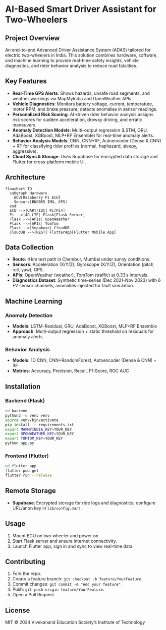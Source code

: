 # AI-Based Smart Driver Assistant for Two-Wheelers

## Project Overview
An end-to-end Advanced Driver Assistance System (ADAS) tailored for electric two-wheelers in India. This solution combines hardware, software, and machine learning to provide real-time safety insights, vehicle diagnostics, and rider behavior analysis to reduce road fatalities.

## Key Features
- **Real-Time GPS Alerts**: Shows hazards, unsafe road segments, and weather warnings via MapMyIndia and OpenWeather APIs.
- **Vehicle Diagnostics**: Monitors battery voltage, current, temperature, motor RPM, and brake pressure; detects anomalies in sensor readings.
- **Personalized Risk Scoring**: AI-driven rider behavior analysis assigns risk scores for sudden acceleration, drowsy driving, and erratic maneuvers.
- **Anomaly Detection Models**: Multi-output regression (LSTM, GRU, AdaBoost, XGBoost, MLP+RF Ensemble) for real-time anomaly alerts.
- **Behavior Analysis Models**: CNN, CNN+RF, Autoencoder (Dense & CNN) + RF for classifying rider profiles (normal, haphazard, sleepy, aggressive).
- **Cloud Sync & Storage**: Uses Supabase for encrypted data storage and Flutter for cross-platform mobile UI.

## Architecture
```mermaid
flowchart TD
  subgraph Hardware
    ECU[Raspberry Pi ECU]
    Sensors[BNO055 IMU, GPS]
  end
  ECU -->|UART/I2C| Pi[Pi4]
  Pi -->|4G LTE| Flask[Flask Server]
  Flask -->|APIs| OpenWeather
  Flask -->|APIs| TomTom
  Flask -->|Supabase| CloudDB
  CloudDB -->|REST| FlutterApp[Flutter Mobile App]
```  

## Data Collection
- **Route**: 4 km test path in Chembur, Mumbai under sunny conditions.
- **Sensors**: Acceleration (X/Y/Z), Gyroscope (X/Y/Z), Orientation (pitch, roll, yaw), GPS.
- **APIs**: OpenWeather (weather), TomTom (traffic) at 0.33 s intervals.
- **Diagnostics Dataset**: Synthetic time-series (Dec 2021–Nov 2023) with 6 EV sensor channels, anomalies injected for fault simulation.

## Machine Learning
### Anomaly Detection
- **Models**: LSTM-Residual, GRU, AdaBoost, XGBoost, MLP+RF Ensemble
- **Approach**: Multi-output regression + static threshold on residuals for anomaly alerts

### Behavior Analysis
- **Models**: 1D CNN, CNN+RandomForest, Autoencoder (Dense & CNN) + RF
- **Metrics**: Accuracy, Precision, Recall, F1‑Score, ROC AUC

## Installation
### Backend (Flask)
```bash
cd backend
python3 -m venv venv
source venv/bin/activate
pip install -r requirements.txt
export MAPMYINDIA_KEY=YOUR_KEY
export OPENWEATHER_KEY=YOUR_KEY
export TOMTOM_KEY=YOUR_KEY
python app.py
```

### Frontend (Flutter)
```bash
cd flutter_app
flutter pub get
flutter run --release
```

## Remote Storage
- **Supabase**: Encrypted storage for ride logs and diagnostics; configure URL/anon key in `lib/config.dart`.

## Usage
1. Mount ECU on two‑wheeler and power on.
2. Start Flask server and ensure internet connectivity.
3. Launch Flutter app; sign in and sync to view real-time data.

## Contributing
1. Fork the repo.
2. Create a feature branch: `git checkout -b feature/YourFeature`.
3. Commit changes: `git commit -m "Add your feature"`.
4. Push: `git push origin feature/YourFeature`.
5. Open a Pull Request.

## License
MIT © 2024 Vivekanand Education Society’s Institute of Technology
